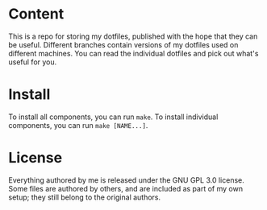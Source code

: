 # Content
This is a repo for storing my dotfiles, published with the hope that they can be useful. Different branches contain versions of my dotfiles used on different machines. You can read the individual dotfiles and pick out what's useful for you.

# Install
To install all components, you can run `make`. To install individual components, you can run `make [NAME...]`.

# License
Everything authored by me is released under the GNU GPL 3.0 license. Some files are authored by others, and are included as part of my own setup; they still belong to the original authors.
